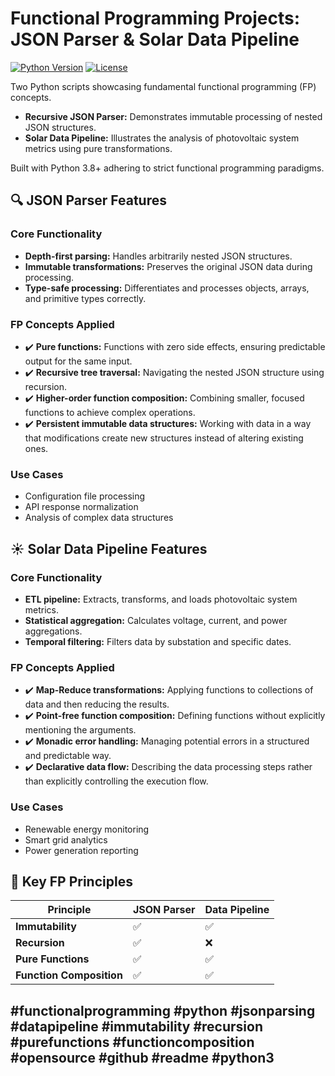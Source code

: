 # Functional Programming Projects: JSON Parser & Solar Data Pipeline

[![Python Version](https://img.shields.io/badge/Python-3.8+-blue.svg)](https://www.python.org/downloads/)
[![License](https://img.shields.io/badge/License-MIT-yellow.svg)](https://opensource.org/licenses/MIT)

Two Python scripts showcasing fundamental functional programming (FP) concepts.

- **Recursive JSON Parser:** Demonstrates immutable processing of nested JSON structures.
- **Solar Data Pipeline:** Illustrates the analysis of photovoltaic system metrics using pure transformations.

Built with Python 3.8+ adhering to strict functional programming paradigms.

## 🔍 JSON Parser Features

### Core Functionality
- **Depth-first parsing:** Handles arbitrarily nested JSON structures.
- **Immutable transformations:** Preserves the original JSON data during processing.
- **Type-safe processing:** Differentiates and processes objects, arrays, and primitive types correctly.

### FP Concepts Applied
- ✔️ **Pure functions:** Functions with zero side effects, ensuring predictable output for the same input.
- ✔️ **Recursive tree traversal:** Navigating the nested JSON structure using recursion.
- ✔️ **Higher-order function composition:** Combining smaller, focused functions to achieve complex operations.
- ✔️ **Persistent immutable data structures:** Working with data in a way that modifications create new structures instead of altering existing ones.

### Use Cases
- Configuration file processing
- API response normalization
- Analysis of complex data structures

## ☀️ Solar Data Pipeline Features

### Core Functionality
- **ETL pipeline:** Extracts, transforms, and loads photovoltaic system metrics.
- **Statistical aggregation:** Calculates voltage, current, and power aggregations.
- **Temporal filtering:** Filters data by substation and specific dates.

### FP Concepts Applied
- ✔️ **Map-Reduce transformations:** Applying functions to collections of data and then reducing the results.
- ✔️ **Point-free function composition:** Defining functions without explicitly mentioning the arguments.
- ✔️ **Monadic error handling:** Managing potential errors in a structured and predictable way.
- ✔️ **Declarative data flow:** Describing the data processing steps rather than explicitly controlling the execution flow.

### Use Cases
- Renewable energy monitoring
- Smart grid analytics
- Power generation reporting

## 🧠 Key FP Principles

| Principle          | JSON Parser | Data Pipeline |
|--------------------|-------------|---------------|
| **Immutability** | ✅          | ✅            |
| **Recursion** | ✅          | ❌            |
| **Pure Functions** | ✅          | ✅            |
| **Function Composition** | ✅          | ✅            |

## #functionalprogramming #python #jsonparsing #datapipeline #immutability #recursion #purefunctions #functioncomposition #opensource #github #readme #python3

